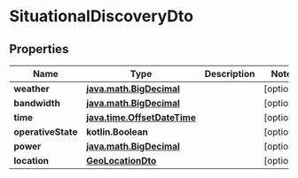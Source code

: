 
# SituationalDiscoveryDto

## Properties
Name | Type | Description | Notes
------------ | ------------- | ------------- | -------------
**weather** | [**java.math.BigDecimal**](java.math.BigDecimal.md) |  |  [optional]
**bandwidth** | [**java.math.BigDecimal**](java.math.BigDecimal.md) |  |  [optional]
**time** | [**java.time.OffsetDateTime**](java.time.OffsetDateTime.md) |  |  [optional]
**operativeState** | **kotlin.Boolean** |  |  [optional]
**power** | [**java.math.BigDecimal**](java.math.BigDecimal.md) |  |  [optional]
**location** | [**GeoLocationDto**](GeoLocationDto.md) |  |  [optional]



